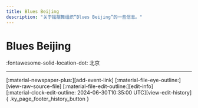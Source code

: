 ```yaml
---
title: Blues Beijing
description: "关于摇摆舞组织“Blues Beijing”的一些信息。"
---
```


# Blues Beijing

:fontawesome-solid-location-dot: 北京  


---

<div class="ky_page_footer" markdown>
<div class="ky_page_footer_trailing" markdown="span">
[:material-newspaper-plus:][add-event-link]
[:material-file-eye-outline:][view-raw-source-file]
[:material-file-edit-outline:][edit-info]
</div>
<div class="ky_page_footer_leading" markdown="span">
[:material-clock-edit-outline: 2024-06-30T10:35:00 UTC][view-edit-history]{ .ky_page_footer_history_button }
</div>
</div>

[add-event-link]: https://github.com/swingdance/events/issues/new?assignees=&labels=add+event&projects=&template=02-add_entity.yml&title=%5Bzh_CN%5D%20Add%20Event%3A%20%3CName%3E&region=zh_CN&province=Beijing&city=Beijing&org_id=blues-beijing "添加活动"
[view-raw-source-file]: https://github.com/swingdance/orgs/blob/main/zh_CN/blues-beijing.json "查看原始源文件"
[edit-info]: https://github.com/swingdance/orgs/issues/new?assignees=&labels=update+org&projects=&template=03-update_entity.yml&title=%5Bzh_CN%5D%20Update%20Org%3A%20Blues%20Beijing&region=zh_CN&id=blues-beijing&name=Blues%20Beijing "编辑信息"

[view-edit-history]: https://github.com/swingdance/orgs/commits/main/zh_CN/blues-beijing.json "查看编辑历史"

